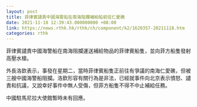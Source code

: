 ```yaml
---
layout: post
title: 菲律賓譴責中國海警船在南海阻攔補給船前往仁愛礁
date: 2021-11-18 12:39:43.000000000 +08:00
link: https://news.rthk.hk/rthk/ch/component/k2/1620357-20211118.htm
categories: rthk
---
```


菲律賓譴責中國海警船在南海阻攔運送補給物品的菲律賓船隻，並向菲方船隻發射高壓水槍。

外長洛欽表示，事發在星期二，當時菲律賓船隻正前往有爭議的南海仁愛礁，但被三艘中國海警船阻攔。洛欽形容有關行為是非法，已經就事件向北京表示憤怒、譴責和抗議，又說幸好事件中無人受傷，但菲方船隻不得不中止補給任務。

中國駐馬尼拉大使館暫時未有回應。
